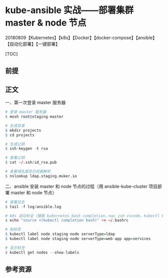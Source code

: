 # kube-ansible 实战——部署集群 master & node 节点

20180809【Kubernetes】【k8s】【Docker】【docker-compose】【ansible】【自动化部署】【一键部署】

[TOC]

## 前提





## 正文

一、第一次登录 master 服务器

```r
# 登录 master 服务器
$ mosh root@staging-master

# 生成目录
$ mkdir projects
$ cd projects

# 生成公钥
$ ssh-keygen -t rsa

# 查看公钥
$ cat ~/.ssh/id_rsa.pub

# 查看域名是否已经被解析
$ nslookup ldap.staging.muker.io
```

二、ansible 安装 master 和 node 节点的过程（用 ansible-kube-cluster 项目部署 master 和 node 节点）

```r
# 查看日志
$ tail -f log/ansible.log 

# k8s 自动补全（搜索 kubernetes bash completion，mac zsh vscode，kubectl bash completion）
$ echo "source <(kubectl completion bash)" >> ~/.bashrc

# 贴标签
$ kubectl label node staging-node serverType=ldap
$ kubectl label node staging-node serverType=web-app app=services

# 显示标签
$ kubectl get nodes --show-labels
```



## 参考资源





